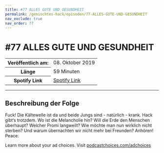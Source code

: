 ```yaml
---
title: #77 ALLES GUTE UND GESUNDHEIT
permalink: /gemischtes-hack/episoden/77-ALLES-GUTE-UND-GESUNDHEIT
nav_exclude: true
nav_order: 77
---
```


# #77 ALLES GUTE UND GESUNDHEIT
<table class="resp-table dcf-table dcf-table-responsive dcf-table-bordered dcf-table-striped dcf-w-100%">
                    <tbody>
                        <tr>
                            <th scope="row">Veröffentlich am:</th>
                            <td data-label="Veröffentlich am:">08. Oktober 2019</td>
                        </tr>
                        <tr>
                            <th scope="row">Länge </th>
                            <td data-label="Länge ">59 Minuten</td>
                        </tr><tr>
                                <th scope="row">Spotify Link</th>
                                <td data-label="Spotify Link"><a href="https://open.spotify.com/episode/7sJCvtJN2HUWoeUTQeT0TY">Spotify Link</a></td>
                            </tr></tbody>
                </table>

***

## Beschreibung der Folge

<div>
<p>Fuck! Die Kältewelle ist da und beide Jungs sind - natürlich - krank. Hack gibt‘s trotzdem. Wo ist die Melancholie hin? Will die Erde den Menschen überhaupt? Welcher Promi langweilt? Wie möchte man nun wirklich nicht sterben? Und warum übernachten wir nicht mehr bei Freunden? Anhören! Peace.</p><p> </p><p>Learn more about your ad choices. Visit <a href="https://podcastchoices.com/adchoices">podcastchoices.com/adchoices</a></p>  
</div>

